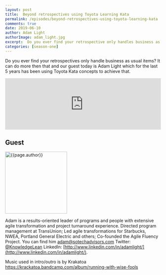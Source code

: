 ```yaml
---
layout: post
title:  Beyond retrospectives using Toyota Learning Kata
permalink: /episodes/beyond-retrospectives-using-toyota-learning-kata
comments: true
date: 2019-06-10
author: Adam Light
authorImage: adam_light.jpg
excerpt:  Do you ever find your retrospective only handles business as usual items? It can do more then that, Adam and I chat about increasing the impact of our agile retrospectives by using concepts from Toyota Learning Kata.
categories: [season-one]
---
```


Do you ever find your retrospectives only handle business as usual items? It can do more then that and our guest today is Adam Light which for the last 5 years has been using Toyota Kata concepts to achieve that.

<iframe width="100%" height="166" scrolling="no" frameborder="no" allow="autoplay" src="https://w.soundcloud.com/player/?url=https%3A//api.soundcloud.com/tracks/633462576%3Fsecret_token%3Ds-uvpXb&color=%23ff5500&auto_play=false&hide_related=false&show_comments=true&show_user=true&show_reposts=false&show_teaser=true"></iframe>

## Guest

<img width="200px" src="/assets/{{page.authorImage}}" alt="{{page.author}}">


Adam is a results-oriented leader of programs and people with extensive agile transformation and project turnaround  experience. Directed program management at TransUnion; Led agile transformations for Starbucks, NWEA, Portland General Electric and others; Co-founded the Agile Fluency Project. You can find him [adam@sotechadvisors.com](adam@sotechadvisors.com) Twitter: [@KnowledgeLean](https://twitter.com/KnowledgeLean) LinkedIn: [http://www.linkedin.com/in/adamlight/](http://www.linkedin.com/in/adamlight/).

Music used in intro/outro is by Krakatoa https://krackatoa.bandcamp.com/album/running-with-wise-fools